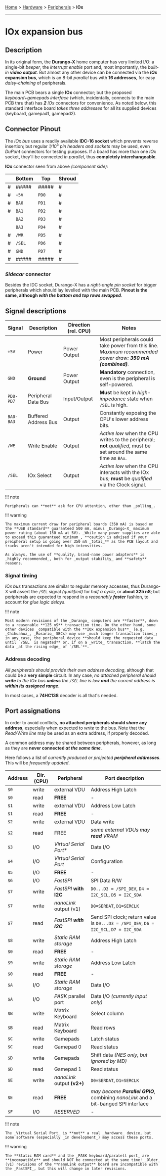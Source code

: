 [Home](../../index.md) > [Hardware](../../hardware.md) > [Peripherals](../interfaces.md) > **IOx**
___
# IOx expansion bus

## Description

In its original form, the **Durango-X** home computer has very limited I/O: a single-bit _beeper_, the _interrupt enable_ port and, most importantly,
the _built-in **video output**_. But almost any other device can be connected via the **_IOx_ expansion bus**, which is an 8-bit _parallel_ bus with **16 addresses**,
for easy _daisy-chaining_ of peripherals.

The main PCB bears a single  **IOx** connector; but the proposed _keyboard+gamepads interface_ (which, incidentally, connects to the main PCB thru that) has
_**2** IOx_ connectors for convenience. As noted below, this standard interface board _takes three addresses_ for all its supplied devices
(keyboard, gamepad1, gamepad2).

## Connector Pinout

The _IOx bus_ uses a readily available **IDC-16 socket** which prevents reverse insertion; but regular _1/10" pin headers and sockets_ may be used, even _DuPont_
connectors for testing purposes. If a board has more than one _IOx_ socket, they'll be connected _in parallel_, thus **completely interchangeable**.

**IOx** connector seen from above _(component side):_

|  | Bottom |  Top  | Shroud |
|--|--------|-------|--------|
| #| #####  | ##### |#       |
| #| `+5V`  | `PD0` |#       |
| #| `BA0`  | `PD1` |#       |
| #| `BA1`  | `PD2` |#       |
|  | `BA2`  | `PD3` |#       |
|  | `BA3`  | `PD4` |#       |
| #| `/WR`  | `PD5` |#       |
| #| `/SEL` | `PD6` |#       |
| #| `GND`  | `PD7` |#       |
| #| #####  | ##### |#       |

### _Sidecar_ connector

Besides the IDC socket, Durango-X has a _right-angle pin socket_ for bigger peripherals which should lay levelled with the main PCB.
**Pinout is the same, although _with the bottom and top rows swapped_**.

## Signal descriptions

|Signal|Description|Direction (rel. CPU)|Notes|
|------|-----------|--------------------|-----|
|`+5V` |Power      |Power Output        |Most peripherals could take power from this line. _Maximum recommended power draw: **350 mA (combined)**_.|
|`GND` |**Ground** |Power Output        |**Mandatory** connection, even is the peripheral is self-powered.|
|`PD0-PD7`|Peripheral Data Bus|Input/Output|**Must** be kept in _high-impedance_ state when `/SEL` is high.|
|`BA0-BA3`|Buffered Address Bus|Output  |Constantly exposing the CPU's lower address bits.|
|`/WE` |Write Enable|Output             |_Active low_ when the CPU writes to the peripheral; **not** _qualified_, must be set around the same time as `BAx`.|
|`/SEL`|IOx Select |Output              |_Active low_ when the CPU interacts with the IOx bus; **must** be _qualified_ via the Clock signal.|

!!! note

	Peripherals can **not** ask for CPU attention, other than _polling_.

!!! warning

	The maximum current draw for peripheral boards (350 mA) is based on the **USB standard** guaranteed 500 mA, minus _Durango-X_ maximum power rating (about 150 mA at 5V). _While many power supplies are able to exceed this guaranteed minimum_, **caution is advised if your preipheral setup is going over 350 mA _total_** as the PCB layout and tracks aren't intended for high intensities.
	
	As always, the use of **quality, brand-name power adapters** is _highly recommended_, both for _output stability_ and **safety** reasons.

### Signal timing

_IOx bus_ transactions are similar to regular memory accesses, thus Durango-X will assert the `/SEL` signal _(qualified)_ for _half a cycle_, or
**about 325 nS**; but peripherals are expected to respond in a _reasonably **faster**_ fashion, to account for _glue logic delays_.

!!! note

	Most modern revisions of the _Durango_ computers are **faster**, down to a reasonable **125 nS** transaction time. On the other hand, some other devices _compatible with the **IOx expansion bus**_ (e.g. _Chihuahua_, _Rosario_ SBCs) may use _much longer transaction times_; in any case, the peripheral device **should keep the requested data until `/SEL` is negated** or, if on a _write_ transaction, **latch the data _at the rising edge_ of `/SEL`**.

### Address decoding

_All peripherals should provide their own address decoding_, although that could be a **very simple** circuit. In any case, _no attached peripheral should
**write** to the IOx bus **unless** the `/SEL` line is low **and** the current address is **within its assigned range**_.

In most cases, a **74HC138** decoder is all that's needed.

## Port assignations

In order to avoid conflicts, **no attached peripherals should _share_ any address**, especially when expected to _write_ to the bus. Note that the _Read/Write line_ may be used as an extra address, if properly decoded.

A common address may be shared between peripherals, however, as long as they are **never connected _at the same time_**.

Here follows a list of _currently produced or projected **peripheral addresses**_. This will be _frequently updated_.

|Address|Dir. (CPU)|Peripheral|Port description|
|-------|----------|----------|----------------|
|`$0`   |write     |external VDU|Address High Latch|
|`$0`   |read      |**FREE**  |-|
|`$1`   |write     |external VDU|Address Low Latch|
|`$1`   |read      |**FREE**  |-|
|`$2`   |write     |external VDU|Data write      |
|`$2`   |read      |FREE      |_some external VDUs may **read** VRAM_|
|`$3`   |I/O       |_Virtual Serial Port_\*|Data I/O|
|`$4`   |I/O       |_Virtual Serial Port_|Configuration|
|`$5`   |I/O       |**FREE**  |-|
|`$6`   |I/O       |_FastSPI_ |SPI Data R/W|
|`$7`   |write     |_FastSPI_ **with I2C**|`D0...D3 = /SPI_DEV`, `D4 = I2C_SCL`, `D5 = I2C_SDA`|
|`$7`   |write     |_nanoLink_ output (v1)|`D0=SERDAT`, `D1=SERCLK`|
|`$7`   |read      |_FastSPI **with I2C**_|Send SPI clock; return value is `D0...D3 = /SPI_DEV`, `D6 = I2C_SCL`, `D7 = I2C_SDA`|
|`$8`   |write     |_Static RAM storage_|Address High Latch|
|`$0`   |read      |**FREE**  |-|
|`$9`   |write     |_Static RAM storage_|Address Low Latch|
|`$0`   |read      |**FREE**  |-|
|`$A`   |I/O       |_Static RAM storage_|Data I/O|
|`$A`   |I/O       |_PASK_ parallel port|Data I/O _(currently input only)_|
|`$B`   |write     |Matrix Keyboard|Select column|
|`$B`   |read      |Matrix Keyboard|Read rows  |
|`$C`   |write     |Gamepads  |Latch status    |
|`$C`   |read      |Gamepad 0 |Read status     |
|`$D`   |write     |Gamepads  |Shift data _(NES only, but ignored by MD)_|
|`$D`   |read      |Gamepad 1 |Read status     |
|`$E`   |write     |_nanoLink_ output **(v2+)**|`D0=SERDAT`, `D1=SERCLK`|
|`$E`   |read      |**FREE**  |_may become **Parallel GPIO**_, combining _nanoLink_ and a bit-banged SPI interface|
|`$F`   |I/O       |_RESERVED_|-|

!!! note

	The _Virtual Serial Port_ is **not** a real _hardware_ device, but some software (especially _in development_) may access these ports.

!!! warning

	The **Static RAM card** and the _PASK keyboard/paralell port_ are **incompatible** and should NOT be connected at the same time! _Older_ (v1) revisions of the **nanoLink output** board are incompatible with the _FastSPI_, but this will change in later revisions.

